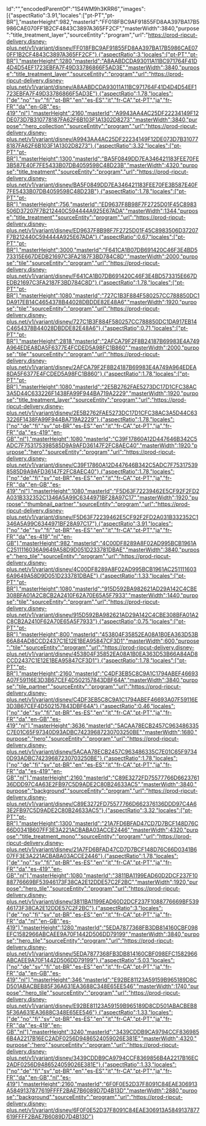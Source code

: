 Id":"","encodedParentOf":"1S4WM9h3KRR6","images":[{"aspectRatio":3.91,"locales":["pt-PT","pt-BR"],"masterHeight":982,"masterId":"FF018FBC9AF91855FD8AA397BA17B5986CAE070FF1B2CF4843C3897A365FF2CF","masterWidth":3840,"purpose":"title_treatment_layer","sourceEntity":"program","url":"https://prod-ripcut-delivery.disney-plus.net/v1/variant/disney/FF018FBC9AF91855FD8AA397BA17B5986CAE070FF1B2CF4843C3897A365FF2CF"},{"aspectRatio":3,"locales":["pt-PT","pt-BR"],"masterHeight":1280,"masterId":"A8AABDCDA93011A11BC971764F41D4D4D54EF1723EBFA7F49D33786866F5AD3E","masterWidth":3840,"purpose":"title_treatment_layer","sourceEntity":"program","url":"https://prod-ripcut-delivery.disney-plus.net/v1/variant/disney/A8AABDCDA93011A11BC971764F41D4D4D54EF1723EBFA7F49D33786866F5AD3E"},{"aspectRatio":1.78,"locales":["de","no","sv","fi","pt-BR","en","es-ES","it","fr-CA","pt-PT","ja","fr-FR","da","en-GB","es-419","nl"],"masterHeight":2160,"masterId":"A9943AA4AC25DF22234149F12DE073D7B310778187FA62F6B103F1A1302D8273","masterWidth":3840,"purpose":"hero_collection","sourceEntity":"program","url":"https://prod-ripcut-delivery.disney-plus.net/v1/variant/disney/A9943AA4AC25DF22234149F12DE073D7B310778187FA62F6B103F1A1302D8273"},{"aspectRatio":3.32,"locales":["pt-PT","pt-BR"],"masterHeight":1300,"masterId":"BA5F0849DD7EA346421183FEE70FE3B587E40F7FE5433B07DB4059598C48D23B","masterWidth":4320,"purpose":"title_treatment","sourceEntity":"program","url":"https://prod-ripcut-delivery.disney-plus.net/v1/variant/disney/BA5F0849DD7EA346421183FEE70FE3B587E40F7FE5433B07DB4059598C48D23B"},{"aspectRatio":1.78,"locales":["pt-PT","pt-BR"],"masterHeight":756,"masterId":"ED9637F8B98F7F2725D01F45C8983506D37207F7B212440C594444A925E67ADA","masterWidth":1344,"purpose":"title_treatment","sourceEntity":"program","url":"https://prod-ripcut-delivery.disney-plus.net/v1/variant/disney/ED9637F8B98F7F2725D01F45C8983506D37207F7B212440C594444A925E67ADA"},{"aspectRatio":0.67,"locales":["pt-PT","pt-BR"],"masterHeight":3000,"masterId":"F641CA1B07DB691420C46F3E4BD573315E667DEDB21697C3FA2187F3BD784C8D","masterWidth":2000,"purpose":"tile","sourceEntity":"program","url":"https://prod-ripcut-delivery.disney-plus.net/v1/variant/disney/F641CA1B07DB691420C46F3E4BD573315E667DEDB21697C3FA2187F3BD784C8D"},{"aspectRatio":1.78,"locales":["pt-PT","pt-BR"],"masterHeight":1080,"masterId":"727C1B3F884F580257CC788850DC1DA917EB14C4654378B44028DBDDE82E48A6","masterWidth":1920,"purpose":"tile","sourceEntity":"program","url":"https://prod-ripcut-delivery.disney-plus.net/v1/variant/disney/727C1B3F884F580257CC788850DC1DA917EB14C4654378B44028DBDDE82E48A6"},{"aspectRatio":0.71,"locales":["pt-PT","pt-BR"],"masterHeight":2818,"masterId":"2AFCA79F2F8B24187B69983E4A749A964EDEA8DA5F6377E4FCDED5A98FC1B860","masterWidth":2000,"purpose":"tile","sourceEntity":"program","url":"https://prod-ripcut-delivery.disney-plus.net/v1/variant/disney/2AFCA79F2F8B24187B69983E4A749A964EDEA8DA5F6377E4FCDED5A98FC1B860"},{"aspectRatio":1.78,"locales":["pt-PT","pt-BR"],"masterHeight":1080,"masterId":"2E5B2762FAE5273DC17D1CFC38AC3A5D44C633226F1438FA99F944BA719A2229","masterWidth":1920,"purpose":"title_treatment_layer","sourceEntity":"program","url":"https://prod-ripcut-delivery.disney-plus.net/v1/variant/disney/2E5B2762FAE5273DC17D1CFC38AC3A5D44C633226F1438FA99F944BA719A2229"},{"aspectRatio":1.78,"locales":["no","de","fi","sv","pt-BR","es-ES","en","it","fr-CA","pt-PT","ja","fr-FR","da","es-419","en-GB","nl"],"masterHeight":1080,"masterId":"C39F17860A12D447646B342C5ADC7F753175398585D9A9AFD36147F2FC8AEC40","masterWidth":1920,"purpose":"hero","sourceEntity":"program","url":"https://prod-ripcut-delivery.disney-plus.net/v1/variant/disney/C39F17860A12D447646B342C5ADC7F753175398585D9A9AFD36147F2FC8AEC40"},{"aspectRatio":1.78,"locales":["no","de","fi","sv","pt-BR","es-ES","en","it","fr-CA","pt-PT","ja","fr-FR","da","en-GB","es-419","nl"],"masterHeight":1080,"masterId":"F5D63F72239462E5CF92F2FD2A031B332352C1346A5A99C6344971BF28A97C17","masterWidth":1920,"purpose":"thumbnail_partner","sourceEntity":"program","url":"https://prod-ripcut-delivery.disney-plus.net/v1/variant/disney/F5D63F72239462E5CF92F2FD2A031B332352C1346A5A99C6344971BF28A97C17"},{"aspectRatio":3.91,"locales":["no","de","sv","fi","pt-BR","es-ES","en","it","fr-CA","pt-PT","ja","fr-FR","da","es-419","nl","en-GB"],"masterHeight":982,"masterId":"4C00DF8289A8F02AD995BCB1961AC2511116036A9649A58D9D051D233781DBAE","masterWidth":3840,"purpose":"hero_tile","sourceEntity":"program","url":"https://prod-ripcut-delivery.disney-plus.net/v1/variant/disney/4C00DF8289A8F02AD995BCB1961AC2511116036A9649A58D9D051D233781DBAE"},{"aspectRatio":1.33,"locales":["pt-PT","pt-BR"],"masterHeight":1080,"masterId":"915D592BA982621AD29A142C4CBE308BFA01A2C8CB2A2410F62A70E65A5F7933","masterWidth":1440,"purpose":"tile","sourceEntity":"program","url":"https://prod-ripcut-delivery.disney-plus.net/v1/variant/disney/915D592BA982621AD29A142C4CBE308BFA01A2C8CB2A2410F62A70E65A5F7933"},{"aspectRatio":0.75,"locales":["pt-PT","pt-BR"],"masterHeight":800,"masterId":"453804F35852EA08A1B0EA363D53B66A84AD8CCD2437C1E12E1BEA95847CF3D1","masterWidth":600,"purpose":"tile","sourceEntity":"program","url":"https://prod-ripcut-delivery.disney-plus.net/v1/variant/disney/453804F35852EA08A1B0EA363D53B66A84AD8CCD2437C1E12E1BEA95847CF3D1"},{"aspectRatio":1.78,"locales":["pt-PT","pt-BR"],"masterHeight":2160,"masterId":"C4DF3EB5C8C9A1C1794ABEF46693A07F59116E3D3B67CEF4D502157843DBF64A","masterWidth":3840,"purpose":"tile_partner","sourceEntity":"program","url":"https://prod-ripcut-delivery.disney-plus.net/v1/variant/disney/C4DF3EB5C8C9A1C1794ABEF46693A07F59116E3D3B67CEF4D502157843DBF64A"},{"aspectRatio":0.46,"locales":["no","de","sv","fi","pt-BR","es-ES","en","it","fr-CA","pt-PT","ja","fr-FR","da","en-GB","es-419","nl"],"masterHeight":3636,"masterId":"5ACAA78ECB2457C963486335C7E01C65F97340D93ADBC74239687230703250BE","masterWidth":1680,"purpose":"hero","sourceEntity":"program","url":"https://prod-ripcut-delivery.disney-plus.net/v1/variant/disney/5ACAA78ECB2457C963486335C7E01C65F97340D93ADBC74239687230703250BE"},{"aspectRatio":1.78,"locales":["no","de","fi","sv","pt-BR","en","es-ES","it","fr-CA","pt-PT","ja","fr-FR","da","es-419","en-GB","nl"],"masterHeight":2160,"masterId":"C89E3272FD75577766D662376136DDD97C4A63E2FB97C5D9ADE2C80B24633AC5","masterWidth":3840,"purpose":"background","sourceEntity":"program","url":"https://prod-ripcut-delivery.disney-plus.net/v1/variant/disney/C89E3272FD75577766D662376136DDD97C4A63E2FB97C5D9ADE2C80B24633AC5"},{"aspectRatio":3.32,"locales":["pt-PT","pt-BR"],"masterHeight":1300,"masterId":"21A7FD6BFAD47CD7D7BCF148D76C66D0341B607FF3E3A221ACBABA03ACCE2446","masterWidth":4320,"purpose":"title_treatment_mono","sourceEntity":"program","url":"https://prod-ripcut-delivery.disney-plus.net/v1/variant/disney/21A7FD6BFAD47CD7D7BCF148D76C66D0341B607FF3E3A221ACBABA03ACCE2446"},{"aspectRatio":1.78,"locales":["de","no","sv","fi","pt-BR","es-ES","en","it","fr-CA","pt-PT","ja","fr-FR","da","es-419","en-GB","nl"],"masterHeight":1080,"masterId":"3811BA1199EAD60D2DCF237F1088776669BF53946173F38CA2E12DDE57C2F2BC","masterWidth":1920,"purpose":"hero_tile","sourceEntity":"program","url":"https://prod-ripcut-delivery.disney-plus.net/v1/variant/disney/3811BA1199EAD60D2DCF237F1088776669BF53946173F38CA2E12DDE57C2F2BC"},{"aspectRatio":3,"locales":["de","no","fi","sv","pt-BR","es-ES","en","it","fr-CA","pt-PT","ja","fr-FR","da","nl","en-GB","es-419"],"masterHeight":1280,"masterId":"5EDA7877368FB3DB814160CBF098EFC1582966ABCAEE9A70F1442D506DD79199","masterWidth":3840,"purpose":"hero_tile","sourceEntity":"program","url":"https://prod-ripcut-delivery.disney-plus.net/v1/variant/disney/5EDA7877368FB3DB814160CBF098EFC1582966ABCAEE9A70F1442D506DD79199"},{"aspectRatio":5.03,"locales":["no","de","sv","fi","pt-BR","es-ES","en","it","fr-CA","pt-PT","ja","fr-FR","da","en-GB","es-419","nl"],"masterHeight":346,"masterId":"E92BE81123A59159B965189D8CD501ABACBEB85F36A631EA3688C348E65EE546","masterWidth":1740,"purpose":"hero_tile","sourceEntity":"program","url":"https://prod-ripcut-delivery.disney-plus.net/v1/variant/disney/E92BE81123A59159B965189D8CD501ABACBEB85F36A631EA3688C348E65EE546"},{"aspectRatio":1.33,"locales":["de","no","fi","sv","pt-BR","es-ES","en","it","fr-CA","pt-PT","ja","fr-FR","da","es-419","en-GB","nl"],"masterHeight":3240,"masterId":"3439CDDB9CA9794CCF8369856B4A2217B16EC2ADF0256D9486524059026E381E","masterWidth":4320,"purpose":"hero","sourceEntity":"program","url":"https://prod-ripcut-delivery.disney-plus.net/v1/variant/disney/3439CDDB9CA9794CCF8369856B4A2217B16EC2ADF0256D9486524059026E381E"},{"aspectRatio":1.33,"locales":["no","de","fi","sv","pt-BR","en","es-ES","it","fr-CA","pt-PT","ja","fr-FR","da","en-GB","nl","es-419"],"masterHeight":2160,"masterId":"6F0F0E52D37F8091C84EAE306913A5849137877619FFFF2BAE7B6089D7D4B13D","masterWidth":2880,"purpose":"background","sourceEntity":"program","url":"https://prod-ripcut-delivery.disney-plus.net/v1/variant/disney/6F0F0E52D37F8091C84EAE306913A5849137877619FFFF2BAE7B6089D7D4B13D"}
